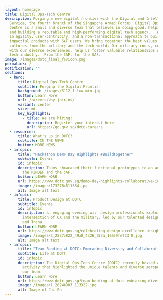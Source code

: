 ```yaml
---
layout: homepage
title: Digital Ops-Tech Centre
description: Forging a new digital frontier with the Digital and Intelligence
  Service, the fourth branch of the Singapore Armed Forces. Digital Ops-Tech
  Centre is a small and diverse team that believes in doing good, helping users,
  and building a reputable and high-performing digital tech agency.   We believe
  in agility, user-centricity, and a non-transactional approach to building
  impactful products with SAF users. We bring together the best values and
  cultures from the military and the tech world. Our military roots, combined
  with our diverse experiences, help us foster valuable relationships with the
  tech industry.  From the SAF, for the SAF.
image: /images/dotc_final_favicon.png
permalink: /
notification: ""
sections:
  - hero:
      title: Digital Ops-Tech Centre
      subtitle: Forging the Digital Frontier
      background: /images/S112_1_low_min.jpg
      button: Learn More
      url: /careers/why-join-us/
      variant: center
      size: md
      key_highlights:
        - title: We are hiring!
          description: Register your interest here
          url: https://go.gov.sg/dotc-careers
  - resources:
      title: What's up in DOTC?
      subtitle: IN THE NEWS
      button: MORE NEWS
  - infopic:
      title: "Hackathon Demo Day Highlights #BuildTogether"
      subtitle: Events
      id: infopic
      description: Teams showcased their functional prototypes to an audience across
        the MINDEF and the SAF.
      button: LEARN MORE
      url: https://www.dotc.gov.sg/demo-day-highlights-collaborative-innovation-shines-at-dotc-s-inaugural-hackathon/
      image: /images/1732784811364.jpg
      alt: Image alt text
  - infopic:
      title: Product Design at DOTC
      subtitle: Events
      id: infopic
      description: An engaging evening with design professionals exploring the unique
        intersection of UX and the military, led by our talented designers, Joel
        and Trena.
      button: LEARN MORE
      url: https://www.dotc.gov.sg/celebrating-design-excellence-insights-from-the-first-product-design-talk/
      image: /images/3_2537a822_49a0_4326_955a_16539fe723f0.jpg
      alt: Image alt text
  - infopic:
      title: "Team Bonding at DOTC: Embracing Diversity and Collaboration"
      subtitle: Life at DOTC
      id: infopic
      description: The Digital Ops-Tech Centre (DOTC) recently hosted a team bonding
        activity that highlighted the unique talents and diverse perspectives of
        our team.
      button: Learn More
      url: https://www.dotc.gov.sg/team-bonding-at-dotc-embracing-diversity-and-collaboration/
      image: /images/1_20240903_113322.jpg
      alt: Image of Chi Fa
---
```

